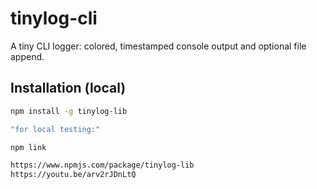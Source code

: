 # tinylog-cli

A tiny CLI logger: colored, timestamped console output and optional file append.

## Installation (local)
```bash
npm install -g tinylog-lib

"for local testing:"

npm link

https://www.npmjs.com/package/tinylog-lib
https://youtu.be/arv2rJDnLtQ
